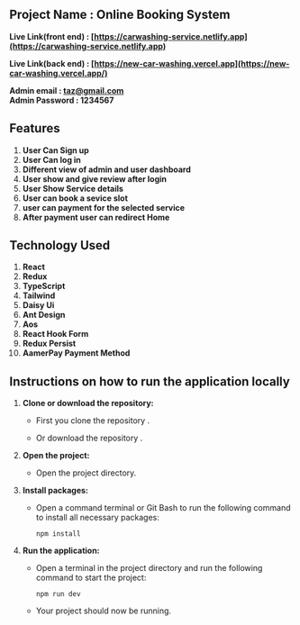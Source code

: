 ## Project Name : Online Booking System

 **Live Link(front end) : [https://carwashing-service.netlify.app](https://carwashing-service.netlify.app)** 

 **Live Link(back end) : [https://new-car-washing.vercel.app](https://new-car-washing.vercel.app/)**


**Admin email : taz@gmail.com**</br>
**Admin Password : 1234567**


## Features

1. **User Can Sign up**
2. **User Can log in**
3. **Different view of admin and user dashboard**
4. **User show and give review after login**
5. **User Show Service details**
6. **User can book a sevice slot**
7. **user can payment for the selected service**
8. **After payment user can redirect Home**


## Technology Used

1. **React**
2. **Redux**
3. **TypeScript**
4. **Tailwind**
4. **Daisy Ui**
4. **Ant Design**
5. **Aos**
6. **React Hook Form**
7. **Redux Persist**
8. **AamerPay Payment Method**





## Instructions on how to run the application locally

1. **Clone or download the repository:**
   - First you clone the repository .
    
   - Or download the repository .

2. **Open the project:**
   - Open the project directory.

3. **Install packages:**
   - Open a command terminal or Git Bash to run the following command to install all necessary packages:
     ```
     npm install
     ```


5. **Run the application:**
   - Open a terminal in the project directory and run the following command to start the project:
     ```
     npm run dev
     ```
   - Your project should now be running.
